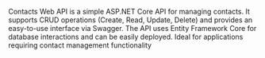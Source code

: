 Contacts Web API is a simple ASP.NET Core API for managing contacts.
It supports CRUD operations (Create, Read, Update, Delete) and provides an easy-to-use interface via Swagger.
The API uses Entity Framework Core for database interactions and can be easily deployed.
Ideal for applications requiring contact management functionality
